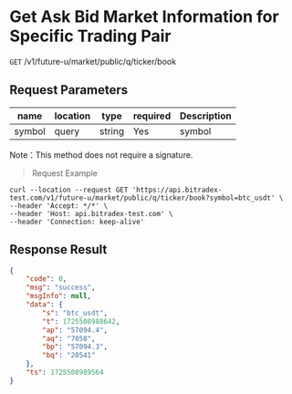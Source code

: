 # Get Ask Bid Market Information for Specific Trading Pair

`GET` /v1/future-u/market/public/q/ticker/book

## Request Parameters

| name   | location  | type   | required | Description   |
| ------ | ----- | ------ | ---- | ------ |
| symbol | query | string | Yes   | symbol |

Note：This method does not require a signature.

> Request Example

```shell
curl --location --request GET 'https://api.bitradex-test.com/v1/future-u/market/public/q/ticker/book?symbol=btc_usdt' \
--header 'Accept: */*' \
--header 'Host: api.bitradex-test.com' \
--header 'Connection: keep-alive'
```

## Response Result

```json
{
    "code": 0,
    "msg": "success",
    "msgInfo": null,
    "data": {
        "s": "btc_usdt",
        "t": 1725508988642,
        "ap": "57094.4",
        "aq": "7058",
        "bp": "57094.3",
        "bq": "20541"
    },
    "ts": 1725508989564
}
```


